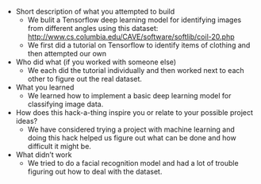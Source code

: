 * Short description of what you attempted to build
  * We bulit a Tensorflow deep learning model for identifying images from different angles using this dataset: http://www.cs.columbia.edu/CAVE/software/softlib/coil-20.php
  * We first did a tutorial on Tensorflow to identify items of clothing and then attempted our own
* Who did what (if you worked with someone else)
  * We each did the tutorial individually and then worked next to each other to figure out the real dataset.
* What you learned
  * We learned how to implement a basic deep learning model for classifying image data.
* How does this hack-a-thing inspire you or relate to your possible project ideas?
  * We have considered trying a project with machine learning and doing this hack helped us figure out what can be done and how difficult it might be.
* What didn’t work
  * We tried to do a facial recognition model and had a lot of trouble figuring out how to deal with the dataset.
